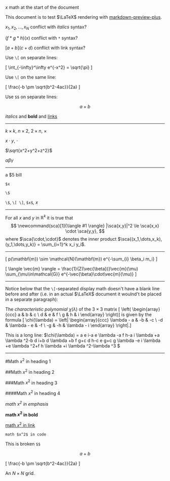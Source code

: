 $x$ math at the start of the document

This document is to test $\LaTeX$ rendering with [markdown-preview-plus](https://atom.io/packages/markdown-preview-plus).

$x_1, x_2, \dots, x_N$ conflict with _italics_ syntax?

$(f*g*h)(x)$ conflict with `*` syntax?

$[a+b](c+d)$ conflict with link syntax?

Use `\[` on separate lines:

\[
\int_{-\infty}^\infty e^{-x^2} = \sqrt{\pi}
\]


Use `\[` on the same line:

\[ \frac{-b \pm \sqrt{b^2-4ac}}{2a} \]

Use `$$` on separate lines:

$$
a+b
$$

_italics_ and **bold** and [links](http://atom.io)

----

$k \times k$, $n \times 2$, $2 \times n$, $\times$

$x \cdot y$, $\cdot$

$\sqrt{x^2+y^2+z^2}$

$\alpha \beta \gamma$

----

a \$5 bill

```
$x
```

```
\$
```

`\$`, `\[ \]`, `$x$`, $x$

----

For all $x$ and $y$ in $\mathbb{R}^k$ it is true that
$$
\newcommand{sca}[1]{\langle #1 \rangle}
|\sca{x,y}|^2 \le \sca{x,x} \cdot \sca{y,y},
$$
where $\sca{\cdot,\cdot}$ denotes the inner product $\sca{(x_1,\dots,x_k), (y_1,\dots,y_k)} = \sum_{i=1}^k x_i y_i$.

----

\[
p(\mathbf{m}) \sim \mathcal{N}(\mathbf{m}) e^{-\sum_{i} \beta_i m_i}
\]

\[
\langle \vec{m} \rangle =
\frac{1}{Z(\vec{\beta})}\vec{m}(\mu)
\sum_{\mu\in\mathcal{G}}
e^{-\vec{\beta}\cdot\vec{m}(\mu)}
\]

----

Notice below that the `\[`-separated display math doesn't have a blank line before and after (i.e. in an actual $\LaTeX$ document it woulnd't be placed in a separate paragraph):

The _characteristic polynomial_ $\chi(\lambda)$ of the
$3 \times 3$ matrix
\[ \left( \begin{array}{ccc}
a & b & c \\
d & e & f \\
g & h & i \end{array} \right)\]
is given by the formula
\[ \chi(\lambda) = \left| \begin{array}{ccc}
\lambda - a & -b & -c \\
-d & \lambda - e & -f \\
-g & -h & \lambda - i \end{array} \right|.\]

This is a long line: $\chi(\lambda) = a e i-a e \lambda -a f h-a i \lambda +a \lambda ^2-b d i+b d \lambda +b f g+c d h-c e g+c g \lambda -e i \lambda +e \lambda ^2+f h \lambda +i \lambda ^2-\lambda ^3 $

----

#Math $x^2$ in heading 1

##Math $x^2$ in heading 2

###Math $x^2$ in heading 3

####Math $x^2$ in heading 4

_math $x^2$ in emphasis_

**math $x^2$ in bold**

[math $x^2$ in link](http://www.mathjax.org/)

`math $x^2$ in code`

This is broken `$$`

$$
a+b
$$

\[ \frac{-b \pm \sqrt{b^2-4ac}}{2a} \]

An $N\times N$ grid.

